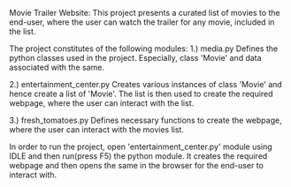 Movie Trailer Website:
This project presents a curated list of movies to the end-user, where the user can watch the trailer for
any movie, included in the list.

The project constitutes of the following modules:
1.) media.py
Defines the python classes used in the project. Especially, class 'Movie' and data associated with the same.

2.) entertainment_center.py
Creates various instances of class 'Movie' and hence create a list of 'Movie'. The list is then
used to create the required webpage, where the user can interact with the list.

3.) fresh_tomatoes.py
Defines necessary functions to create the webpage, where the user can interact with the movies list.

In order to run the project,
open 'entertainment_center.py' module using IDLE and then run(press F5) the python module.
It creates the required webpage and then opens the same in the browser for the end-user to interact with.
